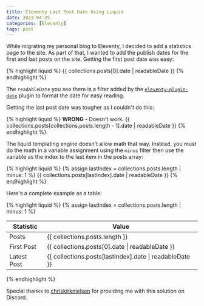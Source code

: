 ```yaml
---
title: Eleventy Last Post Date Using Liquid
date: 2023-04-25
categories: [Eleventy]
tags: post
---
```


While migrating my personal blog to Eleventy, I decided to add a statistics page to the site. As part of that, I wanted to add the publish dates for the first and last posts on the site. Getting the first post date was easy:

{% highlight liquid %}
{{ collections.posts[0].date | readableDate }}
{% endhighlight %}

The `readableDate` you see there is a filter added by the [`eleventy-plugin-date`](https://www.npmjs.com/package/eleventy-plugin-date) plugin to format the date for easy reading. 

Getting the last post date was tougher as I couldn't do this:

{% highlight liquid %}
**WRONG** - Doesn't work.
{{ collections.posts[collections.posts.length - 1].date | readableDate }}
{% endhighlight %}

The liquid templating engine doesn't allow math that way. Instead, you must do the math in a variable assignment using the `minus` filter then use the variable as the index to the last item in the posts array:

{% highlight liquid %}
{% assign lastIndex = collections.posts.length | minus: 1 %}
{{ collections.posts[lastIndex].date | readableDate }}
{% endhighlight %}

Here's a complete example as a table:

{% highlight liquid %}
{% assign lastIndex = collections.posts.length | minus: 1 %}

<table>
  <thead>
    <tr>
      <th>Statistic</th>
      <th>Value</th>
    </tr>
  </thead>
  <tbody>
    <tr>
      <td>Posts</td>
      <td>{{ collections.posts.length }}
      </td>
    </tr>
    <tr>
      <td>First Post</td>
      <td>{{ collections.posts[0].date | readableDate }}</td>
    </tr>
    <tr>
      <td>Latest Post</td>
      <td>
        {{ collections.posts[lastIndex].date | readableDate }}</td>
    </tr>    
  </tbody>
</table>
{% endhighlight %}

Special thanks to [chriskirknielsen](https://chriskirknielsen.com/designs/) for providing me with this solution on Discord.